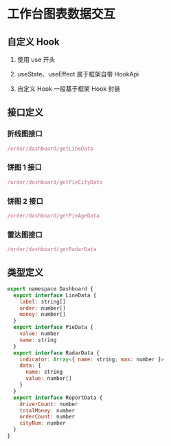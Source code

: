 # 工作台图表数据交互

## 自定义 Hook

1. 使用 use 开头

2. useState、useEffect 属于框架自带 HookApi

3. 自定义 Hook 一般基于框架 Hook 封装

## 接口定义

### 折线图接口

```js
/order/dashboard/getLineData
```

### 饼图 1 接口

```js
/order/dashboard/getPieCityData
```

### 饼图 2 接口

```js
/order/dashboard/getPieAgeData
```

### 雷达图接口

```js
/order/dashboard/getRadarData
```

## 类型定义

```js
export namespace Dashboard {
  export interface LineData {
    label: string[]
    order: number[]
    money: number[]
  }
  export interface PieData {
    value: number
    name: string
  }
  export interface RadarData {
    indicator: Array<{ name: string; max: number }>
    data: {
      name: string
      value: number[]
    }
  }
  export interface ReportData {
    driverCount: number
    totalMoney: number
    orderCount: number
    cityNum: number
  }
}
```

